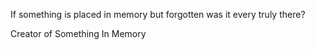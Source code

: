 If something is placed in memory but forgotten was it every truly there?

Creator of Something In Memory
